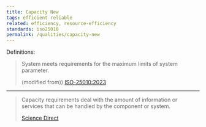 ```yaml
---
title: Capacity New
tags: efficient reliable
related: efficiency, resource-efficiency
standards: iso25010
permalink: /qualities/capacity-new
---
```




Definitions:

>System meets requirements for the maximum limits of system parameter.
> 
>(modified from)) [ISO-25010:2023](/references/#iso-25010-2023)

<hr class="with-no-margin"/>

>Capacity requirements deal with the amount of information or services that can be handled by the component or system.
>
>[Science Direct](https://www.sciencedirect.com/topics/computer-science/capacity-requirement)